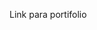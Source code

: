 Link para portifolio
<a href="https://1drv.ms/u/c/61a700faa340d959/EVMkXFveaNVKiN9QrvEpdCMBIJU12rOkUP7_CBbWqQ0OqQ?e=zgN5nI">